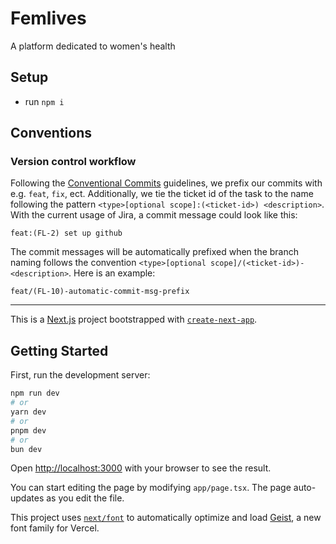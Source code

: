 # Femlives

A platform dedicated to women's health

## Setup

- run `npm i`

## Conventions

### Version control workflow

Following the [Conventional Commits](https://www.conventionalcommits.org/en/v1.0.0/) guidelines, we prefix our commits with e.g. `feat`, `fix`, ect. Additionally, we tie the ticket id of the task to the name following the pattern `<type>[optional scope]:(<ticket-id>) <description>`. With the current usage of Jira, a commit message could look like this:

```text
feat:(FL-2) set up github
```

The commit messages will be automatically prefixed when the branch naming follows the convention `<type>[optional scope]/(<ticket-id>)-<description>`. Here is an example:

```text
feat/(FL-10)-automatic-commit-msg-prefix
```

---

This is a [Next.js](https://nextjs.org) project bootstrapped with [`create-next-app`](https://nextjs.org/docs/app/api-reference/cli/create-next-app).

## Getting Started

First, run the development server:

```bash
npm run dev
# or
yarn dev
# or
pnpm dev
# or
bun dev
```

Open [http://localhost:3000](http://localhost:3000) with your browser to see the result.

You can start editing the page by modifying `app/page.tsx`. The page auto-updates as you edit the file.

This project uses [`next/font`](https://nextjs.org/docs/app/building-your-application/optimizing/fonts) to automatically optimize and load [Geist](https://vercel.com/font), a new font family for Vercel.

